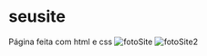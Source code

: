 # seusite
Página feita com html e css
![fotoSite](https://user-images.githubusercontent.com/97856302/205775235-9fac76be-0a49-496a-86ff-39ee8c916930.PNG)
![fotoSite2](https://user-images.githubusercontent.com/97856302/205775241-9fc9a114-b2e3-446e-b3aa-c4964f24a24c.PNG)
